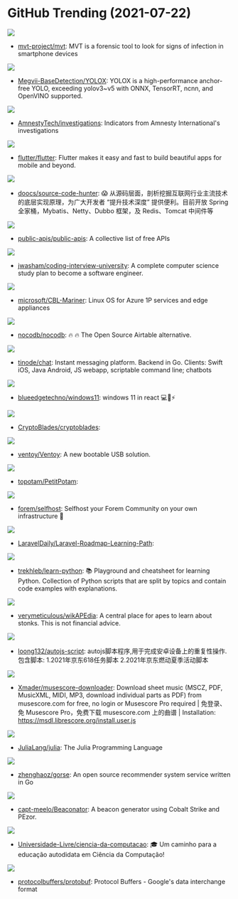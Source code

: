 # GitHub Trending (2021-07-22)

![](https://img.shields.io/badge/Python-New%20889-green?style=flat-square&logo=appveyor)
- [mvt-project/mvt](https://github.com/mvt-project/mvt): MVT is a forensic tool to look for signs of infection in smartphone devices

![](https://img.shields.io/badge/Python-New%20320-green?style=flat-square&logo=appveyor)
- [Megvii-BaseDetection/YOLOX](https://github.com/Megvii-BaseDetection/YOLOX): YOLOX is a high-performance anchor-free YOLO, exceeding yolov3~v5 with ONNX, TensorRT, ncnn, and OpenVINO supported.

![](https://img.shields.io/badge/Python-New%20188-green?style=flat-square&logo=appveyor)
- [AmnestyTech/investigations](https://github.com/AmnestyTech/investigations): Indicators from Amnesty International's investigations

![](https://img.shields.io/badge/Dart-New%2068-green?style=flat-square&logo=appveyor)
- [flutter/flutter](https://github.com/flutter/flutter): Flutter makes it easy and fast to build beautiful apps for mobile and beyond.

![](https://img.shields.io/badge/Java-New%20119-green?style=flat-square&logo=appveyor)
- [doocs/source-code-hunter](https://github.com/doocs/source-code-hunter): 😱 从源码层面，剖析挖掘互联网行业主流技术的底层实现原理，为广大开发者 “提升技术深度” 提供便利。目前开放 Spring 全家桶，Mybatis、Netty、Dubbo 框架，及 Redis、Tomcat 中间件等

![](https://img.shields.io/badge/Python-New%20682-green?style=flat-square&logo=appveyor)
- [public-apis/public-apis](https://github.com/public-apis/public-apis): A collective list of free APIs

![](https://img.shields.io/badge/none-New%20307-green?style=flat-square&logo=appveyor)
- [jwasham/coding-interview-university](https://github.com/jwasham/coding-interview-university): A complete computer science study plan to become a software engineer.

![](https://img.shields.io/badge/Go-New%20254-green?style=flat-square&logo=appveyor)
- [microsoft/CBL-Mariner](https://github.com/microsoft/CBL-Mariner): Linux OS for Azure 1P services and edge appliances

![](https://img.shields.io/badge/Vue-New%20311-green?style=flat-square&logo=appveyor)
- [nocodb/nocodb](https://github.com/nocodb/nocodb): 🔥 🔥 The Open Source Airtable alternative.

![](https://img.shields.io/badge/Go-New%2065-green?style=flat-square&logo=appveyor)
- [tinode/chat](https://github.com/tinode/chat): Instant messaging platform. Backend in Go. Clients: Swift iOS, Java Android, JS webapp, scriptable command line; chatbots

![](https://img.shields.io/badge/CSS-New%20289-green?style=flat-square&logo=appveyor)
- [blueedgetechno/windows11](https://github.com/blueedgetechno/windows11): windows 11 in react 💻🌈⚡

![](https://img.shields.io/badge/Vue-New%2045-green?style=flat-square&logo=appveyor)
- [CryptoBlades/cryptoblades](https://github.com/CryptoBlades/cryptoblades): 

![](https://img.shields.io/badge/C-New%20550-green?style=flat-square&logo=appveyor)
- [ventoy/Ventoy](https://github.com/ventoy/Ventoy): A new bootable USB solution.

![](https://img.shields.io/badge/C-New%2073-green?style=flat-square&logo=appveyor)
- [topotam/PetitPotam](https://github.com/topotam/PetitPotam): 

![](https://img.shields.io/badge/Jinja-New%2037-green?style=flat-square&logo=appveyor)
- [forem/selfhost](https://github.com/forem/selfhost): Selfhost your Forem Community on your own infrastructure 🎉

![](https://img.shields.io/badge/none-New%2067-green?style=flat-square&logo=appveyor)
- [LaravelDaily/Laravel-Roadmap-Learning-Path](https://github.com/LaravelDaily/Laravel-Roadmap-Learning-Path): 

![](https://img.shields.io/badge/Python-New%20369-green?style=flat-square&logo=appveyor)
- [trekhleb/learn-python](https://github.com/trekhleb/learn-python): 📚 Playground and cheatsheet for learning Python. Collection of Python scripts that are split by topics and contain code examples with explanations.

![](https://img.shields.io/badge/none-New%206-green?style=flat-square&logo=appveyor)
- [verymeticulous/wikAPEdia](https://github.com/verymeticulous/wikAPEdia): A central place for apes to learn about stonks. This is not financial advice.

![](https://img.shields.io/badge/JavaScript-New%2010-green?style=flat-square&logo=appveyor)
- [loong132/autojs-script](https://github.com/loong132/autojs-script): autojs脚本程序,用于完成安卓设备上的重复性操作.包含脚本: 1.2021年京东618任务脚本 2.2021年京东燃动夏季活动脚本

![](https://img.shields.io/badge/TypeScript-New%20111-green?style=flat-square&logo=appveyor)
- [Xmader/musescore-downloader](https://github.com/Xmader/musescore-downloader): Download sheet music (MSCZ, PDF, MusicXML, MIDI, MP3, download individual parts as PDF) from musescore.com for free, no login or Musescore Pro required | 免登录、免 Musescore Pro，免费下载 musescore.com 上的曲谱 | Installation: https://msdl.librescore.org/install.user.js

![](https://img.shields.io/badge/Julia-New%2040-green?style=flat-square&logo=appveyor)
- [JuliaLang/julia](https://github.com/JuliaLang/julia): The Julia Programming Language

![](https://img.shields.io/badge/Go-New%20315-green?style=flat-square&logo=appveyor)
- [zhenghaoz/gorse](https://github.com/zhenghaoz/gorse): An open source recommender system service written in Go

![](https://img.shields.io/badge/none-New%2022-green?style=flat-square&logo=appveyor)
- [capt-meelo/Beaconator](https://github.com/capt-meelo/Beaconator): A beacon generator using Cobalt Strike and PEzor.

![](https://img.shields.io/badge/none-New%2031-green?style=flat-square&logo=appveyor)
- [Universidade-Livre/ciencia-da-computacao](https://github.com/Universidade-Livre/ciencia-da-computacao): 🎓 Um caminho para a educação autodidata em Ciência da Computação!

![](https://img.shields.io/badge/C%2B%2B-New%2027-green?style=flat-square&logo=appveyor)
- [protocolbuffers/protobuf](https://github.com/protocolbuffers/protobuf): Protocol Buffers - Google's data interchange format

